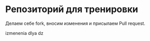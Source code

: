 # Репозиторий для тренировки

Делаем себе fork, вносим изменения и присылаем Pull request.


izmenenia dlya dz